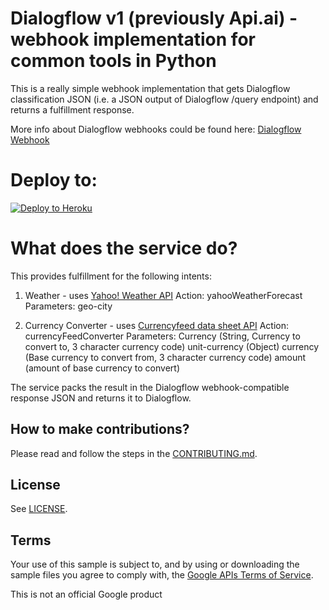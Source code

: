 # Dialogflow v1 (previously Api.ai) - webhook implementation for common tools in Python

This is a really simple webhook implementation that gets Dialogflow classification JSON (i.e. a JSON output of Dialogflow /query endpoint) and returns a fulfillment response.

More info about Dialogflow webhooks could be found here:
[Dialogflow Webhook](https://dialogflow.com/docs/fulfillment)

# Deploy to:
[![Deploy to Heroku](https://www.herokucdn.com/deploy/button.svg)](https://heroku.com/deploy)

# What does the service do?

This provides fulfillment for the following intents:
  1. Weather - uses [Yahoo! Weather API](https://developer.yahoo.com/weather/)
    Action: yahooWeatherForecast
    Parameters:
      geo-city
    
  2. Currency Converter - uses [Currencyfeed data sheet API](http://currencyfeed.com/)
    Action: currencyFeedConverter
    Parameters:
      Currency (String, Currency to convert to, 3 character currency code)
      unit-currency (Object)
        currency (Base currency to convert from, 3 character currency code)
        amount (amount of base currency to convert)

The service packs the result in the Dialogflow webhook-compatible response JSON and returns it to Dialogflow.

## How to make contributions?
Please read and follow the steps in the [CONTRIBUTING.md](CONTRIBUTING.md).

## License
See [LICENSE](LICENSE).

## Terms
Your use of this sample is subject to, and by using or downloading the sample files you agree to comply with, the [Google APIs Terms of Service](https://developers.google.com/terms/).

This is not an official Google product
